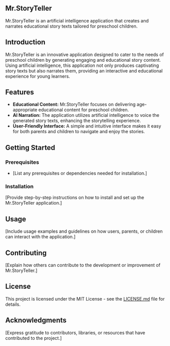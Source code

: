 ## Mr.StoryTeller

Mr.StoryTeller is an artificial intelligence application that creates and narrates educational story texts tailored for preschool children.

## Introduction

Mr.StoryTeller is an innovative application designed to cater to the needs of preschool children by generating engaging and educational story content. Using artificial intelligence, this application not only produces captivating story texts but also narrates them, providing an interactive and educational experience for young learners.

## Features

- **Educational Content:** Mr.StoryTeller focuses on delivering age-appropriate educational content for preschool children.
- **AI Narration:** The application utilizes artificial intelligence to voice the generated story texts, enhancing the storytelling experience.
- **User-Friendly Interface:** A simple and intuitive interface makes it easy for both parents and children to navigate and enjoy the stories.

## Getting Started

### Prerequisites

- [List any prerequisites or dependencies needed for installation.]

### Installation

[Provide step-by-step instructions on how to install and set up the Mr.StoryTeller application.]

## Usage

[Include usage examples and guidelines on how users, parents, or children can interact with the application.]

## Contributing

[Explain how others can contribute to the development or improvement of Mr.StoryTeller.]

## License

This project is licensed under the MIT License - see the [LICENSE.md](LICENSE.md) file for details.

## Acknowledgments

[Express gratitude to contributors, libraries, or resources that have contributed to the project.]



 
 
